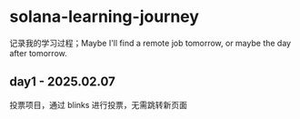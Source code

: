 # solana-learning-journey
记录我的学习过程；Maybe I'll find a remote job tomorrow, or maybe the day after tomorrow.

## day1 - 2025.02.07
投票项目，通过 blinks 进行投票，无需跳转新页面